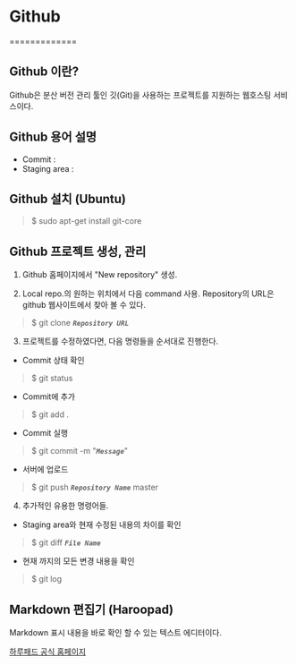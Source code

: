 # Github
=============

## Github 이란?
Github은 분산 버전 관리 툴인 깃(Git)을 사용하는 프로젝트를 지원하는 웹호스팅 서비스이다.

## Github 용어 설명
* Commit : 
* Staging area : 

## Github 설치 (Ubuntu)
> $ sudo apt-get install git-core

## Github 프로젝트 생성, 관리
1. Github 홈페이지에서 "New repository" 생성.

2. Local repo.의 원하는 위치에서 다음 command 사용.
   Repository의 URL은 github 웹사이트에서 찾아 볼 수 있다.
> $ git clone __*`Repository URL`*__

3. 프로젝트를 수정하였다면, 다음 명령들을 순서대로 진행한다.
 * Commit 상태 확인
> $ git status
 * Commit에 추가
> $ git add .
 * Commit 실행
> $ git commit -m "__*`Message`*__"
 * 서버에 업로드
> $ git push __*`Repository Name`*__ master

4. 추가적인 유용한 명령어들.
 * Staging area와 현재 수정된 내용의 차이를 확인
> $ git diff __*`File Name`*__
 * 현재 까지의 모든 변경 내용을 확인
> $ git log

## Markdown 편집기 (Haroopad)
Markdown 표시 내용을 바로 확인 할 수 있는 텍스트 에디터이다.

[하루패드 공식 홈페이지](http://pad.haroopress.com/user.html)